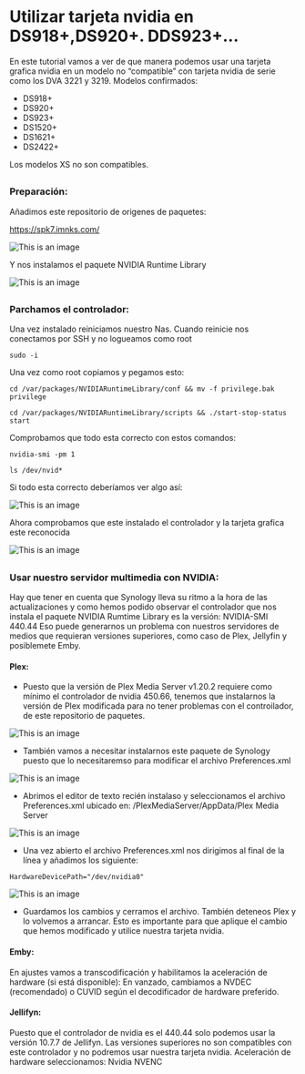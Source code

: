 # Utilizar tarjeta nvidia en DS918+,DS920+. DDS923+...

En este tutorial vamos a ver de que manera podemos usar una tarjeta grafica nvidia en un modelo no “compatible” con tarjeta nvidia de serie como los DVA 3221 y 3219.
Modelos confirmados:
-	DS918+
-	DS920+
-	DS923+
-	DS1520+
-	DS1621+
-	DS2422+

Los modelos XS no son compatibles.

##
### Preparación:

Añadimos este repositorio de origenes de paquetes:

https://spk7.imnks.com/


![This is an image](imagenes/nvidia1.png)


Y nos instalamos el paquete NVIDIA Runtime Library

![This is an image](imagenes/nvidia2.png)

##
### Parchamos el controlador:

Una vez instalado reiniciamos nuestro Nas. Cuando reinicie nos conectamos por SSH y no logueamos como root

```
sudo -i
```
Una vez como root copiamos y pegamos esto:
```
cd /var/packages/NVIDIARuntimeLibrary/conf && mv -f privilege.bak privilege
```

```
cd /var/packages/NVIDIARuntimeLibrary/scripts && ./start-stop-status start
```

Comprobamos que todo esta correcto con estos comandos:

```
nvidia-smi -pm 1
```

```
ls /dev/nvid*
```
Si todo esta correcto deberíamos ver algo así:

![This is an image](imagenes/nvidia3.png)

Ahora comprobamos que este instalado el controlador y la tarjeta grafica este reconocida

![This is an image](imagenes/nvidia4.png)


##


### Usar nuestro servidor multimedia con NVIDIA:

Hay que tener en cuenta que Synology lleva su ritmo a la hora de las actualizaciones y como hemos podido observar el controlador que nos instala el paquete NVIDIA Rumtime Library es la versión: NVIDIA-SMI 440.44
Eso puede generarnos un problema con nuestros servidores de medios que requieran versiones superiores, como caso de Plex, Jellyfin y posiblemete Emby.


#### Plex:

- Puesto que la versión de Plex Media Server v1.20.2 requiere como mínimo el controlador de nvidia 450.66, tenemos que instalarnos la versión de Plex modificada para no tener problemas con el controilador, de este repositorio de paquetes.

![This is an image](imagenes/nvidia5.png)


- También vamos a necesitar instalarnos este paquete de Synology puesto que lo necesitaremso para modificar el archivo Preferences.xml


![This is an image](imagenes/nvidia6.png)


- Abrimos el editor de texto recién instalaso y seleccionamos el archivo Preferences.xml ubicado en: /PlexMediaServer/AppData/Plex Media Server


![This is an image](imagenes/nvidia7.png)


- Una vez abierto el archivo Preferences.xml nos dirigimos al final de la línea y añadimos los siguiente:

```
HardwareDevicePath="/dev/nvidia0"
```


![This is an image](imagenes/nvidia8.png)


- Guardamos los cambios y cerramos el archivo. También deteneos Plex y lo volvemos a arrancar. Esto es importante para que aplique el cambio que hemos modificado y utilice nuestra tarjeta nvidia.


#### Emby:


En ajustes vamos a transcodificación y habilitamos la aceleración de hardware (si está disponible): 
En vanzado, cambiamos a NVDEC (recomendado) o CUVID según el decodificador de hardware preferido.


#### Jellifyn:


Puesto que el controlador de nvidia es el 440.44 solo podemos usar la versión 10.7.7 de Jellifyn. Las versiones superiores no son compatibles con este controlador y no podremos usar nuestra tarjeta nvidia.
Aceleración de hardware seleccionamos: Nvidia NVENC
